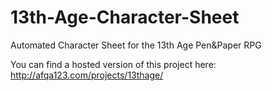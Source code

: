 13th-Age-Character-Sheet
========================

Automated Character Sheet for the 13th Age Pen&amp;Paper RPG

You can find a hosted version of this project here:
http://afqa123.com/projects/13thage/
